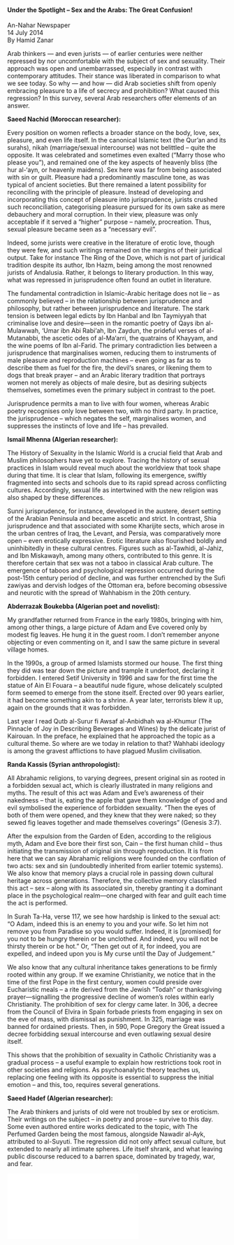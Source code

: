 <h4>Under the Spotlight – Sex and the Arabs: The Great Confusion!</h4>

An-Nahar Newspaper  
14 July 2014  
By Hamid Zanar  

Arab thinkers — and even jurists — of earlier centuries were neither repressed by nor uncomfortable with the subject of sex and sexuality. Their approach was open and unembarrassed, especially in contrast with contemporary attitudes. Their stance was liberated in comparison to what we see today. So why — and how — did Arab societies shift from openly embracing pleasure to a life of secrecy and prohibition? What caused this regression? In this survey, several Arab researchers offer elements of an answer.

<b>Saeed Nachid (Moroccan researcher):</b>

Every position on women reflects a broader stance on the body, love, sex, pleasure, and even life itself. In the canonical Islamic text (the Qur’an and its surahs), nikah (marriage/sexual intercourse) was not belittled – quite the opposite. It was celebrated and sometimes even exalted (“Marry those who please you”), and remained one of the key aspects of heavenly bliss (the hur al-‘ayn, or heavenly maidens). Sex here was far from being associated with sin or guilt. Pleasure had a predominantly masculine tone, as was typical of ancient societies. But there remained a latent possibility for reconciling with the principle of pleasure. Instead of developing and incorporating this concept of pleasure into jurisprudence, jurists crushed such reconciliation, categorising pleasure pursued for its own sake as mere debauchery and moral corruption. In their view, pleasure was only acceptable if it served a “higher” purpose – namely, procreation. Thus, sexual pleasure became seen as a “necessary evil”.

Indeed, some jurists were creative in the literature of erotic love, though they were few, and such writings remained on the margins of their juridical output. Take for instance The Ring of the Dove, which is not part of juridical tradition despite its author, Ibn Hazm, being among the most renowned jurists of Andalusia. Rather, it belongs to literary production. In this way, what was repressed in jurisprudence often found an outlet in literature.

The fundamental contradiction in Islamic-Arabic heritage does not lie – as commonly believed – in the relationship between jurisprudence and philosophy, but rather between jurisprudence and literature. The stark tension is between legal edicts by Ibn Hanbal and Ibn Taymiyyah that criminalise love and desire—seen in the romantic poetry of Qays ibn al-Mulawwah, ‘Umar ibn Abi Rabi‘ah, Ibn Zaydun, the prideful verses of al-Mutanabbi, the ascetic odes of al-Ma‘arri, the quatrains of Khayyam, and the wine poems of Ibn al-Farid. The primary contradiction lies between a jurisprudence that marginalises women, reducing them to instruments of male pleasure and reproduction machines – even going as far as to describe them as fuel for the fire, the devil’s snares, or likening them to dogs that break prayer – and an Arabic literary tradition that portrays women not merely as objects of male desire, but as desiring subjects themselves, sometimes even the primary subject in contrast to the poet.

Jurisprudence permits a man to live with four women, whereas Arabic poetry recognises only love between two, with no third party. In practice, the jurisprudence – which negates the self, marginalises women, and suppresses the instincts of love and life – has prevailed.

<b>Ismail Mhenna (Algerian researcher):</b>

The History of Sexuality in the Islamic World is a crucial field that Arab and Muslim philosophers have yet to explore. Tracing the history of sexual practices in Islam would reveal much about the worldview that took shape during that time. It is clear that Islam, following its emergence, swiftly fragmented into sects and schools due to its rapid spread across conflicting cultures. Accordingly, sexual life as intertwined with the new religion was also shaped by these differences.

Sunni jurisprudence, for instance, developed in the austere, desert setting of the Arabian Peninsula and became ascetic and strict. In contrast, Shia jurisprudence and that associated with some Kharijite sects, which arose in the urban centres of Iraq, the Levant, and Persia, was comparatively more open – even erotically expressive. Erotic literature also flourished boldly and uninhibitedly in these cultural centres. Figures such as al-Tawhidi, al-Jahiz, and Ibn Miskawayh, among many others, contributed to this genre. It is therefore certain that sex was not a taboo in classical Arab culture. The emergence of taboos and psychological repression occurred during the post-15th century period of decline, and was further entrenched by the Sufi zawiyas and dervish lodges of the Ottoman era, before becoming obsessive and neurotic with the spread of Wahhabism in the 20th century.

<b>Abderrazak Boukebba (Algerian poet and novelist):</b>

My grandfather returned from France in the early 1980s, bringing with him, among other things, a large picture of Adam and Eve covered only by modest fig leaves. He hung it in the guest room. I don’t remember anyone objecting or even commenting on it, and I saw the same picture in several village homes.

In the 1990s, a group of armed Islamists stormed our house. The first thing they did was tear down the picture and trample it underfoot, declaring it forbidden. I entered Setif University in 1996 and saw for the first time the statue of Ain El Fouara – a beautiful nude figure, whose delicately sculpted form seemed to emerge from the stone itself. Erected over 90 years earlier, it had become something akin to a shrine. A year later, terrorists blew it up, again on the grounds that it was forbidden.

Last year I read Qutb al-Surur fi Awsaf al-Anbidhah wa al-Khumur (The Pinnacle of Joy in Describing Beverages and Wines) by the delicate jurist of Kairouan. In the preface, he explained that he approached the topic as a cultural theme. So where are we today in relation to that? Wahhabi ideology is among the gravest afflictions to have plagued Muslim civilisation.

<b>Randa Kassis (Syrian anthropologist):</b>

All Abrahamic religions, to varying degrees, present original sin as rooted in a forbidden sexual act, which is clearly illustrated in many religions and myths. The result of this act was Adam and Eve’s awareness of their nakedness – that is, eating the apple that gave them knowledge of good and evil symbolised the experience of forbidden sexuality. “Then the eyes of both of them were opened, and they knew that they were naked; so they sewed fig leaves together and made themselves coverings” (Genesis 3:7).

After the expulsion from the Garden of Eden, according to the religious myth, Adam and Eve bore their first son, Cain – the first human child – thus initiating the transmission of original sin through reproduction. It is from here that we can say Abrahamic religions were founded on the conflation of two acts: sex and sin (undoubtedly inherited from earlier totemic systems). We also know that memory plays a crucial role in passing down cultural heritage across generations. Therefore, the collective memory classified this act – sex – along with its associated sin, thereby granting it a dominant place in the psychological realm—one charged with fear and guilt each time the act is performed.

In Surah Ta-Ha, verse 117, we see how hardship is linked to the sexual act: “O Adam, indeed this is an enemy to you and your wife. So let him not remove you from Paradise so you would suffer. Indeed, it is \[promised\] for you not to be hungry therein or be unclothed. And indeed, you will not be thirsty therein or be hot.” Or, “Then get out of it, for indeed, you are expelled, and indeed upon you is My curse until the Day of Judgement.”

We also know that any cultural inheritance takes generations to be firmly rooted within any group. If we examine Christianity, we notice that in the time of the first Pope in the first century, women could preside over Eucharistic meals – a rite derived from the Jewish “Todah” or thanksgiving prayer—signalling the progressive decline of women’s roles within early Christianity. The prohibition of sex for clergy came later. In 306, a decree from the Council of Elvira in Spain forbade priests from engaging in sex on the eve of mass, with dismissal as punishment. In 325, marriage was banned for ordained priests. Then, in 590, Pope Gregory the Great issued a decree forbidding sexual intercourse and even outlawing sexual desire itself.

This shows that the prohibition of sexuality in Catholic Christianity was a gradual process – a useful example to explain how restrictions took root in other societies and religions. As psychoanalytic theory teaches us, replacing one feeling with its opposite is essential to suppress the initial emotion – and this, too, requires several generations.

<b>Saeed Hadef (Algerian researcher):</b>

The Arab thinkers and jurists of old were not troubled by sex or eroticism. Their writings on the subject – in poetry and prose – survive to this day. Some even authored entire works dedicated to the topic, with The Perfumed Garden being the most famous, alongside Nawadir al-Ayk, attributed to al-Suyuti. The regression did not only affect sexual culture, but extended to nearly all intimate spheres. Life itself shrank, and what leaving public discourse reduced to a barren space, dominated by tragedy, war, and fear.

![](9.pdf)
<p></p>
